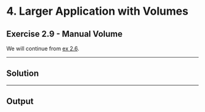 # 4. Larger Application with Volumes

## Exercise 2.9 - Manual Volume

We will continue from [ex 2.6](../ex2.6_database).

---

## Solution

---

## Output